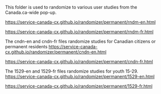 This folder is used to randomize to various user studies from the Canada.ca-wide pop-up.

https://service-canada-cx.github.io/randomizer/permanent/rndm-en.html

https://service-canada-cx.github.io/randomizer/permanent/rndm-fr.html


The cndn-en and cndn-fr files randomize studies for Canadian citizens or permanent residents
https://service-canada-cx.github.io/randomizer/permanent/cndn-en.html

https://service-canada-cx.github.io/randomizer/permanent/cndn-fr.html


The 1529-en and 1529-fr files randomize studies for youth 15-29.
https://service-canada-cx.github.io/randomizer/permanent/1529-en.html

https://service-canada-cx.github.io/randomizer/permanent/1529-fr.html

